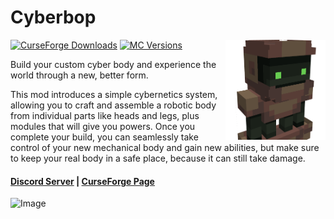 # Cyberbop

<img align="right" width="160" src="src/main/resources/assets/cyberbop/icon.png">

[![CurseForge Downloads](https://cf.way2muchnoise.eu/full_cyberbop_downloads.svg)](https://curseforge.com/minecraft/mc-mods/cyberbop)
[![MC Versions](https://cf.way2muchnoise.eu/versions/cyberbop.svg)](https://curseforge.com/minecraft/mc-mods/cyberbop)

Build your custom cyber body and experience the world through a new, better form.

This mod introduces a simple cybernetics system, allowing you to craft and assemble a robotic body from individual parts like heads and legs, plus modules that will give you powers. Once you complete your build, you can seamlessly take control of your new mechanical body and gain new abilities, but make sure to keep your real body in a safe place, because it can still take damage.
#### [Discord Server](https://discord.gg/DcemWeskeZ) | [CurseForge Page](https://curseforge.com/minecraft/mc-mods/cyberbop)

![Image](https://media.forgecdn.net/attachments/1351/369/2025-10-09_01-11-45-png.png)
